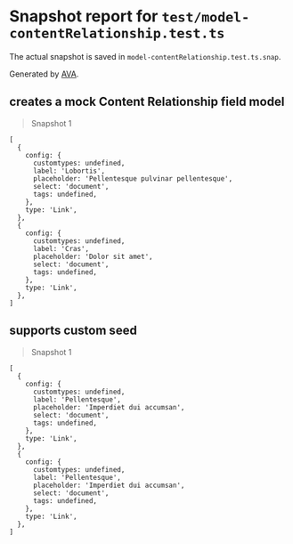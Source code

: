 # Snapshot report for `test/model-contentRelationship.test.ts`

The actual snapshot is saved in `model-contentRelationship.test.ts.snap`.

Generated by [AVA](https://avajs.dev).

## creates a mock Content Relationship field model

> Snapshot 1

    [
      {
        config: {
          customtypes: undefined,
          label: 'Lobortis',
          placeholder: 'Pellentesque pulvinar pellentesque',
          select: 'document',
          tags: undefined,
        },
        type: 'Link',
      },
      {
        config: {
          customtypes: undefined,
          label: 'Cras',
          placeholder: 'Dolor sit amet',
          select: 'document',
          tags: undefined,
        },
        type: 'Link',
      },
    ]

## supports custom seed

> Snapshot 1

    [
      {
        config: {
          customtypes: undefined,
          label: 'Pellentesque',
          placeholder: 'Imperdiet dui accumsan',
          select: 'document',
          tags: undefined,
        },
        type: 'Link',
      },
      {
        config: {
          customtypes: undefined,
          label: 'Pellentesque',
          placeholder: 'Imperdiet dui accumsan',
          select: 'document',
          tags: undefined,
        },
        type: 'Link',
      },
    ]

